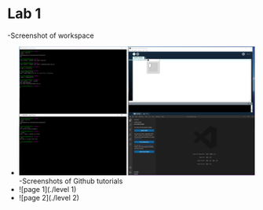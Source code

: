 # Lab 1

-Screenshot of workspace
- ![screenshot](./Setup-Screenshot.PNG)
-Screenshots of Github tutorials
- ![page 1](./level 1)
- ![page 2](./level 2)
